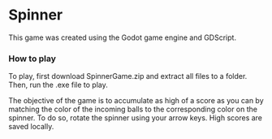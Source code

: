 # Spinner

This game was created using the Godot game engine and GDScript.

### How to play

To play, first download SpinnerGame.zip and extract all files to a folder. Then, run the .exe file to play.

The objective of the game is to accumulate as high of a score as you can by matching the color of the incoming balls to the corresponding color on the spinner. To do so, rotate the spinner using your arrow keys. High scores are saved locally.
